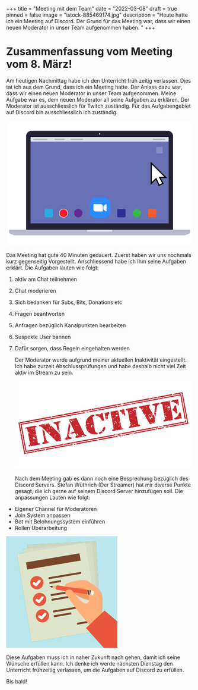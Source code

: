 +++
title = "Meeting mit dem Team"
date = "2022-03-08"
draft = true
pinned = false
image = "istock-885469174.jpg"
description = "Heute hatte ich ein Meeting auf Discord. Der Grund für das Meeting war, dass wir einen neuen Moderator in unser Team aufgenommen haben. "
+++
# Zusammenfassung vom Meeting vom 8. März!

Am heutigen Nachmittag habe ich den Unterricht früh zeitig verlassen. Dies tat ich aus dem Grund, dass ich ein Meeting hatte. Der Anlass dazu war, dass wir einen neuen Moderator in unser Team aufgenommen. Meine Aufgabe war es, dem neuen Moderator all seine Aufgaben zu erklären. Der Moderator ist ausschliesslich für Twitch  zuständig. Für das Aufgabengebiet auf Discord bin ausschliesslich ich zuständig.

![](join-meeting-animation-700x467-1.gif)

Das Meeting hat gute 40 Minuten gedauert. Zuerst haben wir uns nochmals kurz gegenseitig Vorgestellt. Anschliessend habe ich Ihm seine Aufgaben erklärt. Die Aufgaben lauten wie folgt:

1.  aktiv am Chat teilnehmen
2. Chat moderieren
3. Sich bedanken für Subs, Bits, Donations etc
4. Fragen beantworten
5. Anfragen bezüglich Kanalpunkten bearbeiten
6. Suspekte User bannen
7. Dafür sorgen, dass Regeln eingehalten werden

   Der Moderator wurde aufgrund meiner aktuellen Inaktivität eingestellt. Ich habe zurzeit Abschlussprüfungen und habe deshalb nicht viel Zeit aktiv im Stream zu sein.

   ![](360_f_130297261_hxspde3iiyt1ciziju2ne6vwofhrwsgt.jpg)

   Nach dem Meeting gab es dann noch eine Besprechung bezüglich des Discord Servers. Stefan Wüthrich (Der Streamer) hat mir diverse Punkte gesagt, die ich gerne auf seinem Discord Server hinzufügen soll. Die anpassungen Lauten wie folgt:

* Eigener Channel für Moderatoren
* Join System anpassen
* Bot mit Belohnungssystem einführen
* Rollen Überarbeitung

![](sldarv2-2x.png)

Diese Aufgaben muss ich in naher Zukunft nach gehen, damit ich seine Wünsche erfüllen kann. Ich denke ich werde nächsten Dienstag den Unterricht frühzeitig verlassen, um die Aufgaben auf Discord zu erfüllen.

Bis bald!